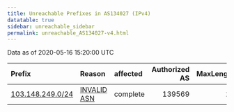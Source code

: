 ```yaml
---
title: Unreachable Prefixes in AS134027 (IPv4)
datatable: true
sidebar: unreachable_sidebar
permalink: unreachable_AS134027-v4.html
---
```


Data as of 2020-05-16 15:20:00 UTC


<div class="datatable-begin"></div>

| Prefix                                                     | Reason                                                                                                   | affected   |   Authorized AS |   MaxLength | Anchor                                       |   unreachable /24s |
|:-----------------------------------------------------------|:---------------------------------------------------------------------------------------------------------|:-----------|----------------:|------------:|:---------------------------------------------|-------------------:|
| [103.148.249.0/24](https://stat.ripe.net/103.148.249.0/24) | [INVALID ASN](https://rpki-validator.ripe.net/announcement-preview?asn=AS134027&prefix=103.148.249.0/24) | complete   |          139569 |          24 | [APNIC](unreachable_APNIC_RPKI_Root-v4.html) |                  1 |

<div class="datatable-end"></div>